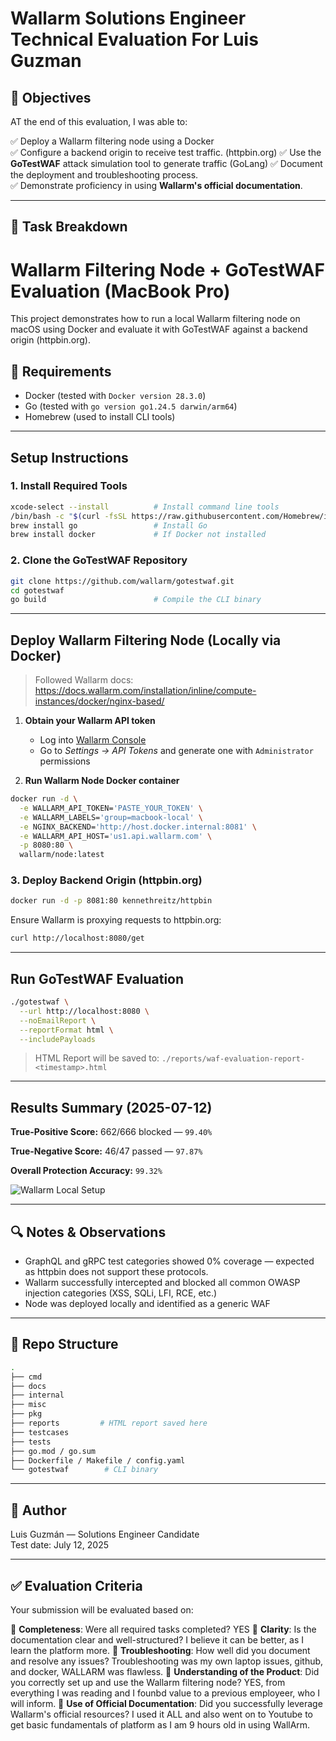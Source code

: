 # Wallarm Solutions Engineer Technical Evaluation For Luis Guzman

## 🎯 Objectives

AT the end of this evaluation, I was able to:

✅ Deploy a Wallarm filtering node using a Docker  
✅ Configure a backend origin to receive test traffic. (httpbin.org) 
✅ Use the **GoTestWAF** attack simulation tool to generate traffic (GoLang)
✅ Document the deployment and troubleshooting process.  
✅ Demonstrate proficiency in using **Wallarm's official documentation**.  

---

## 🚀 Task Breakdown

# Wallarm Filtering Node + GoTestWAF Evaluation (MacBook Pro)

This project demonstrates how to run a local Wallarm filtering node on macOS using Docker and evaluate it with GoTestWAF against a backend origin (httpbin.org).

## 🔧 Requirements

- Docker (tested with `Docker version 28.3.0`)
- Go (tested with `go version go1.24.5 darwin/arm64`)
- Homebrew (used to install CLI tools)

---

## Setup Instructions 

### 1. Install Required Tools
```bash
xcode-select --install          # Install command line tools
/bin/bash -c "$(curl -fsSL https://raw.githubusercontent.com/Homebrew/install/HEAD/install.sh)"
brew install go                 # Install Go
brew install docker             # If Docker not installed
```

### 2. Clone the GoTestWAF Repository
```bash
git clone https://github.com/wallarm/gotestwaf.git
cd gotestwaf
go build                        # Compile the CLI binary
```

---

## Deploy Wallarm Filtering Node (Locally via Docker)

> Followed Wallarm docs: https://docs.wallarm.com/installation/inline/compute-instances/docker/nginx-based/

1. **Obtain your Wallarm API token**
   - Log into [Wallarm Console](https://us1.my.wallarm.com/)
   - Go to *Settings → API Tokens* and generate one with `Administrator` permissions

2. **Run Wallarm Node Docker container**
```bash
docker run -d \
  -e WALLARM_API_TOKEN='PASTE_YOUR_TOKEN' \
  -e WALLARM_LABELS='group=macbook-local' \
  -e NGINX_BACKEND='http://host.docker.internal:8081' \
  -e WALLARM_API_HOST='us1.api.wallarm.com' \
  -p 8080:80 \
  wallarm/node:latest
```

### 3. Deploy Backend Origin (httpbin.org)
```bash
docker run -d -p 8081:80 kennethreitz/httpbin
```

Ensure Wallarm is proxying requests to httpbin.org:
```bash
curl http://localhost:8080/get
```
---

## Run GoTestWAF Evaluation
```bash
./gotestwaf \
  --url http://localhost:8080 \
  --noEmailReport \
  --reportFormat html \
  --includePayloads
```

> HTML Report will be saved to: `./reports/waf-evaluation-report-<timestamp>.html`

---

## Results Summary (2025-07-12)

**True-Positive Score:** 662/666 blocked — `99.40%`

**True-Negative Score:** 46/47 passed — `97.87%`

**Overall Protection Accuracy:** `99.32%`

![Wallarm Local Setup](./docs/wallarm-local-diagram.png) <!-- Replace with actual PNG if available -->

---

## 🔍 Notes & Observations
- GraphQL and gRPC test categories showed 0% coverage — expected as httpbin does not support these protocols.
- Wallarm successfully intercepted and blocked all common OWASP injection categories (XSS, SQLi, LFI, RCE, etc.)
- Node was deployed locally and identified as a generic WAF

---

## 📂 Repo Structure
```bash
.
├── cmd
├── docs
├── internal
├── misc
├── pkg
├── reports         # HTML report saved here
├── testcases
├── tests
├── go.mod / go.sum
├── Dockerfile / Makefile / config.yaml
└── gotestwaf        # CLI binary
```

---

## 🧠 Author
Luis Guzmán — Solutions Engineer Candidate  
Test date: July 12, 2025

---

## ✅ Evaluation Criteria

Your submission will be evaluated based on:

📌 **Completeness**: Were all required tasks completed?  YES
📌 **Clarity**: Is the documentation clear and well-structured?  I believe it can be better, as I learn the platform more.
📌 **Troubleshooting**: How well did you document and resolve any issues?  Troubleshooting was my own laptop issues, github, and docker, WALLARM was flawless.
📌 **Understanding of the Product**: Did you correctly set up and use the Wallarm filtering node?  YES, from everything I was reading and I founbd value to a previous employeer, who I will inform.
📌 **Use of Official Documentation**: Did you successfully leverage Wallarm's official resources?  I used it ALL and also went on to Youtube to get basic fundamentals of platform as I am 9 hours old in using WallArm.




